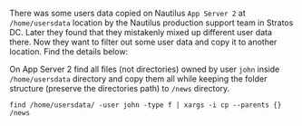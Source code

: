There was some users data copied on Nautilus ```App Server 2``` at ```/home/usersdata``` location by the Nautilus production support team in Stratos DC. Later they found that they mistakenly mixed up different user data there. Now they want to filter out some user data and copy it to another location. Find the details below:

On App Server 2 find all files (not directories) owned by user ```john``` inside ```/home/usersdata``` directory and copy them all while keeping the folder structure (preserve the directories path) to ```/news``` directory.

```
find /home/usersdata/ -user john -type f | xargs -i cp --parents {} /news
```
